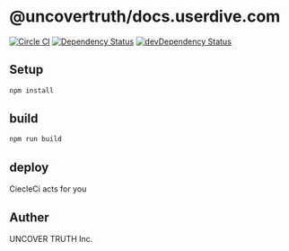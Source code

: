 # @uncovertruth/docs.userdive.com

[![Circle CI][circie-image]][circie-url] [![Dependency Status][david-dm-image]][david-dm-url] [![devDependency Status][dev-david-dm-image]][dev-david-dm-url]

## Setup

```sh
npm install
```

## build

```sh
npm run build
```

## deploy

CiecleCi acts for you

## Auther

UNCOVER TRUTH Inc.

[david-dm-image]: https://david-dm.org/uncovertruth/docs.userdive.com.svg
[david-dm-url]: https://david-dm.org/uncovertruth/docs.userdive.com
[dev-david-dm-image]: https://david-dm.org/uncovertruth/docs.userdive.com/dev-status.svg
[dev-david-dm-url]: https://david-dm.org/uncovertruth/docs.userdive.com?type=dev
[circie-image]: https://circleci.com/gh/uncovertruth/docs.userdive.com/tree/master.svg?style=svg&circle-token=79ced5584386e0858dc73acb6be688ca99055a52
[circie-url]: https://circleci.com/gh/uncovertruth/docs.userdive.com/tree/master
